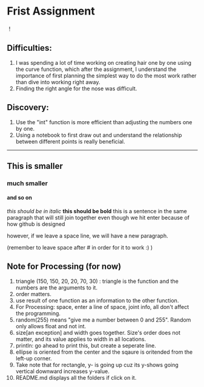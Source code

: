 # Frist Assignment

！[](rp.png)

## Difficulties: 
1. I was spending a lot of time working on creating hair one by one using the curve function, which after the assignment, I understand the importance of first planning the simplest way to do the most work rather than dive into working right away. 
2. Finding the right angle for the nose was difficult.  

## Discovery: 
1. Use the "int" function is more efficient than adjusting the numbers one by one. 
2. Using a notebook to first draw out and understand the relationship between different points is really beneficial. 



------------------
## This is smaller 
### much smaller 
#### and so on
*this should be in italic*
**this should be bold**
this is a sentence 
in the same paragraph 
that will still join together 
even though we hit enter
because of how github is designed

however, if we leave a space line, we will have a new paragraph. 

(remember to leave space after # in order for it to work :) )

## Note for Processing (for now)
1. triangle (150, 150, 20, 20, 70, 30) : triangle is the function and the numbers are the arguments to it. 
2. order matters. 
3. use result of one function as an information to the other function.
4. For Processing: space, enter a line of space, joint info, all don't affect the programming. 
5. random(255) means "give me a number between 0 and 255". Random only allows float and not int. 
6. size[an exception] and width goes together. Size's order does not matter, and its value applies to width in all locations.
7. println: go ahead to print this, but create a seperate line.
8. ellipse is oriented from the center and the sqaure is oritended from the left-up corner.
9. Take note that for rectangle, y- is going up cuz its y-shows going vertical downward increases y-value. 
10. README.md displays all the folders if click on it. 

 
